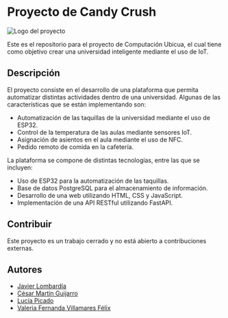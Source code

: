 # Proyecto de Candy Crush

![Logo del proyecto](https://bit.ly/miraWhatsapp)

Este es el repositorio para el proyecto de Computación Ubicua, el cual tiene como objetivo crear una universidad inteligente mediante el uso de IoT.

## Descripción

El proyecto consiste en el desarrollo de una plataforma que permita automatizar distintas actividades dentro de una universidad. Algunas de las características que se están implementando son:

- Automatización de las taquillas de la universidad mediante el uso de ESP32.
- Control de la temperatura de las aulas mediante sensores IoT.
- Asignación de asientos en el aula mediante el uso de NFC.
- Pedido remoto de comida en la cafetería.

La plataforma se compone de distintas tecnologías, entre las que se incluyen:

- Uso de ESP32 para la automatización de las taquillas.
- Base de datos PostgreSQL para el almacenamiento de información.
- Desarrollo de una web utilizando HTML, CSS y JavaScript.
- Implementación de una API RESTful utilizando FastAPI.

## Contribuir

Este proyecto es un trabajo cerrado y no está abierto a contribuciones externas.

## Autores

- [Javier Lombardía](https://github.com/lombaa)
- [César Martín Guijarro](https://github.com/CesarMartin2002)
- [Lucía Picado](https://github.com/LuciaPicado)
- [Valeria Fernanda Villamares Félix](https://github.com/Valeriia632)
